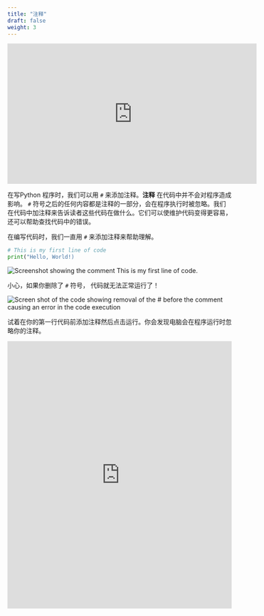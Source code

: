 ```yaml
---
title: "注释"
draft: false
weight: 3
---
```


<p style="text-align: center;"><iframe width="560" height="315" src="https://www.youtube.com/embed/NE9IEUi1Eqk" frameborder="0" allow="accelerometer; autoplay; clipboard-write; encrypted-media; gyroscope; picture-in-picture" allowfullscreen></iframe></p>

在写Python 程序时，我们可以用 `#` 来添加注释。**注释** 在代码中并不会对程序造成影响。 `#` 符号之后的任何内容都是注释的一部分，会在程序执行时被忽略。我们在代码中加注释来告诉读者这些代码在做什么。它们可以使维护代码变得更容易，还可以帮助查找代码中的错误。

在编写代码时，我们一直用 `#` 来添加注释来帮助理解。

```python
# This is my first line of code
print("Hello, World!)
```

![Screenshot showing the comment This is my first line of code.](../../img/comments.png "a picture of how to write comments in python")

小心，如果你删除了 `#` 符号， 代码就无法正常运行了！

![Screen shot of the code showing removal of the # before the comment causing an error in the code execution](../../img/comments_wrong.png "a picture of a comment done wrong") 

试着在你的第一行代码前添加注释然后点击运行。你会发现电脑会在程序运行时忽略你的注释。

<iframe src="https://trinket.io/embed/python/0d679e57b9" width="100%" height="600" frameborder="0" marginwidth="0" marginheight="0" allowfullscreen></iframe>